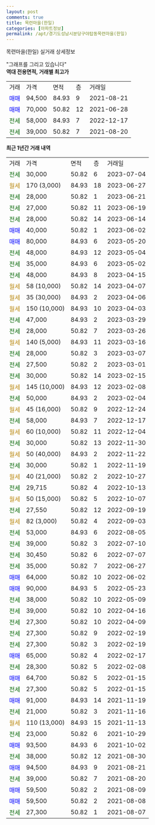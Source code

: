 ```yaml
---
layout: post
comments: true
title: 목련마을(한일)
categories: [아파트정보]
permalink: /apt/경기도성남시분당구야탑동목련마을(한일)
---
```


목련마을(한일) 실거래 상세정보

<script type="text/javascript">
  google.charts.load('current', {'packages':['line', 'corechart']});
  google.charts.setOnLoadCallback(drawChart);

  function drawChart() {
    var data = new google.visualization.DataTable();
    data.addColumn('date', '거래일');
    data.addColumn('number', "매매");
    data.addColumn('number', "전세");
    data.addColumn('number', "전매");

    data.addRows([[new Date(Date.parse("2023-07-04")), null, 30000, null], [new Date(Date.parse("2023-06-27")), null, null, null], [new Date(Date.parse("2023-06-21")), null, 28000, null], [new Date(Date.parse("2023-06-19")), null, 27000, null], [new Date(Date.parse("2023-06-14")), null, 28000, null], [new Date(Date.parse("2023-06-02")), 40000, null, null], [new Date(Date.parse("2023-05-20")), 80000, null, null], [new Date(Date.parse("2023-05-04")), null, 48000, null], [new Date(Date.parse("2023-05-02")), null, 35000, null], [new Date(Date.parse("2023-04-15")), null, 48000, null], [new Date(Date.parse("2023-04-07")), null, null, null], [new Date(Date.parse("2023-04-06")), null, null, null], [new Date(Date.parse("2023-04-03")), null, null, null], [new Date(Date.parse("2023-03-29")), null, 47000, null], [new Date(Date.parse("2023-03-26")), null, 28000, null], [new Date(Date.parse("2023-03-16")), null, null, null], [new Date(Date.parse("2023-03-07")), null, 28000, null], [new Date(Date.parse("2023-03-01")), null, 27500, null], [new Date(Date.parse("2023-02-15")), null, 30000, null], [new Date(Date.parse("2023-02-08")), null, null, null], [new Date(Date.parse("2023-02-04")), null, 50000, null], [new Date(Date.parse("2022-12-24")), null, null, null], [new Date(Date.parse("2022-12-17")), null, 58000, null], [new Date(Date.parse("2022-12-04")), null, null, null], [new Date(Date.parse("2022-11-30")), null, 30000, null], [new Date(Date.parse("2022-11-22")), null, null, null], [new Date(Date.parse("2022-11-19")), null, 30000, null], [new Date(Date.parse("2022-10-27")), null, null, null], [new Date(Date.parse("2022-10-13")), null, 29715, null], [new Date(Date.parse("2022-10-07")), null, null, null], [new Date(Date.parse("2022-09-19")), null, 27550, null], [new Date(Date.parse("2022-09-03")), null, null, null], [new Date(Date.parse("2022-08-05")), null, 53000, null], [new Date(Date.parse("2022-07-10")), null, 39000, null], [new Date(Date.parse("2022-07-07")), null, 30450, null], [new Date(Date.parse("2022-06-27")), null, 35000, null], [new Date(Date.parse("2022-06-02")), 64000, null, null], [new Date(Date.parse("2022-05-23")), 90000, null, null], [new Date(Date.parse("2022-05-09")), null, 38000, null], [new Date(Date.parse("2022-04-16")), null, 39000, null], [new Date(Date.parse("2022-04-09")), null, 27300, null], [new Date(Date.parse("2022-02-19")), null, 27300, null], [new Date(Date.parse("2022-02-19")), null, 27300, null], [new Date(Date.parse("2022-02-17")), 65000, null, null], [new Date(Date.parse("2022-02-08")), null, 28300, null], [new Date(Date.parse("2022-01-15")), 64700, null, null], [new Date(Date.parse("2022-01-15")), null, 27300, null], [new Date(Date.parse("2021-11-19")), 91000, null, null], [new Date(Date.parse("2021-11-16")), null, 21000, null], [new Date(Date.parse("2021-11-13")), null, null, null], [new Date(Date.parse("2021-10-29")), null, 23000, null], [new Date(Date.parse("2021-10-02")), 93500, null, null], [new Date(Date.parse("2021-08-30")), null, 38000, null], [new Date(Date.parse("2021-08-21")), 94500, null, null], [new Date(Date.parse("2021-08-20")), null, 39000, null], [new Date(Date.parse("2021-08-09")), 59500, null, null], [new Date(Date.parse("2021-08-08")), 59500, null, null], [new Date(Date.parse("2021-08-07")), null, 27300, null]]);

    var options = {
      hAxis: {
        format: 'yyyy/MM/dd'
      },    
      lineWidth: 0,
      pointsVisible: true,    
      title: '최근 1년간 유형별 실거래가 분포',
      legend: { position: 'bottom' }
    };

    var formatter = new google.visualization.NumberFormat({pattern:'###,###'} );
    formatter.format(data, 1);
    formatter.format(data, 2);
    
    setTimeout(function() {
        var chart = new google.visualization.LineChart(document.getElementById('columnchart_material'));
        chart.draw(data, (options));
        document.getElementById('loading').style.display = 'none';
    }, 200);
  }
</script>


<div id="loading" style="z-index:20; display: block; margin-left: 0px">"그래프를 그리고 있습니다"</div>
<div id="columnchart_material" style="width: 95%; margin-left: 0px; display: block"></div>
<!-- contents start -->
<b>역대 전용면적, 거래별 최고가</b>
<table class="sortable">
    <tr>
      <td>거래</td>
      <td>가격</td>
      <td>면적</td>
      <td>층</td>
      <td>거래일</td>
    </tr>
        <tr>
          <td><a style="color: blue">매매</a></td>
          <td>94,500</td>
          <td>84.93</td>
          <td>9</td>
          <td>2021-08-21</td>
        </tr>            <tr>
          <td><a style="color: blue">매매</a></td>
          <td>70,000</td>
          <td>50.82</td>
          <td>12</td>
          <td>2021-06-28</td>
        </tr>        
        <tr>
              <td><a style="color: darkgreen">전세</a></td>
              <td>58,000</td>
              <td>84.93</td>
              <td>7</td>
              <td>2022-12-17</td>
            </tr>            <tr>
              <td><a style="color: darkgreen">전세</a></td>
              <td>39,000</td>
              <td>50.82</td>
              <td>7</td>
              <td>2021-08-20</td>
            </tr>        
    
</table>

<b>최근 1년간 거래 내역</b>

<table class="sortable">
    <tr>
      <td>거래</td>
      <td>가격</td>
      <td>면적</td>
      <td>층</td>
      <td>거래일</td>
    </tr>
    <tr>
      <td><a style="color: darkgreen">전세</a></td>
      <td>30,000</td>
      <td>50.82</td>
      <td>6</td>
      <td>2023-07-04</td>
    </tr>          <tr>
      <td><a style="color: darkgoldenrod">월세</a></td>
      <td>170 (3,000)</td>
      <td>84.93</td>
      <td>18</td>
      <td>2023-06-27</td>
    </tr>          <tr>
      <td><a style="color: darkgreen">전세</a></td>
      <td>28,000</td>
      <td>50.82</td>
      <td>1</td>
      <td>2023-06-21</td>
    </tr>          <tr>
      <td><a style="color: darkgreen">전세</a></td>
      <td>27,000</td>
      <td>50.82</td>
      <td>11</td>
      <td>2023-06-19</td>
    </tr>          <tr>
      <td><a style="color: darkgreen">전세</a></td>
      <td>28,000</td>
      <td>50.82</td>
      <td>14</td>
      <td>2023-06-14</td>
    </tr>          <tr>
      <td><a style="color: blue">매매</a></td>
      <td>40,000</td>
      <td>50.82</td>
      <td>1</td>
      <td>2023-06-02</td>
    </tr>          <tr>
      <td><a style="color: blue">매매</a></td>
      <td>80,000</td>
      <td>84.93</td>
      <td>6</td>
      <td>2023-05-20</td>
    </tr>          <tr>
      <td><a style="color: darkgreen">전세</a></td>
      <td>48,000</td>
      <td>84.93</td>
      <td>12</td>
      <td>2023-05-04</td>
    </tr>          <tr>
      <td><a style="color: darkgreen">전세</a></td>
      <td>35,000</td>
      <td>84.93</td>
      <td>6</td>
      <td>2023-05-02</td>
    </tr>          <tr>
      <td><a style="color: darkgreen">전세</a></td>
      <td>48,000</td>
      <td>84.93</td>
      <td>8</td>
      <td>2023-04-15</td>
    </tr>          <tr>
      <td><a style="color: darkgoldenrod">월세</a></td>
      <td>58 (10,000)</td>
      <td>50.82</td>
      <td>14</td>
      <td>2023-04-07</td>
    </tr>          <tr>
      <td><a style="color: darkgoldenrod">월세</a></td>
      <td>35 (30,000)</td>
      <td>84.93</td>
      <td>2</td>
      <td>2023-04-06</td>
    </tr>          <tr>
      <td><a style="color: darkgoldenrod">월세</a></td>
      <td>150 (10,000)</td>
      <td>84.93</td>
      <td>10</td>
      <td>2023-04-03</td>
    </tr>          <tr>
      <td><a style="color: darkgreen">전세</a></td>
      <td>47,000</td>
      <td>84.93</td>
      <td>2</td>
      <td>2023-03-29</td>
    </tr>          <tr>
      <td><a style="color: darkgreen">전세</a></td>
      <td>28,000</td>
      <td>50.82</td>
      <td>7</td>
      <td>2023-03-26</td>
    </tr>          <tr>
      <td><a style="color: darkgoldenrod">월세</a></td>
      <td>140 (5,000)</td>
      <td>84.93</td>
      <td>11</td>
      <td>2023-03-16</td>
    </tr>          <tr>
      <td><a style="color: darkgreen">전세</a></td>
      <td>28,000</td>
      <td>50.82</td>
      <td>3</td>
      <td>2023-03-07</td>
    </tr>          <tr>
      <td><a style="color: darkgreen">전세</a></td>
      <td>27,500</td>
      <td>50.82</td>
      <td>2</td>
      <td>2023-03-01</td>
    </tr>          <tr>
      <td><a style="color: darkgreen">전세</a></td>
      <td>30,000</td>
      <td>50.82</td>
      <td>14</td>
      <td>2023-02-15</td>
    </tr>          <tr>
      <td><a style="color: darkgoldenrod">월세</a></td>
      <td>145 (10,000)</td>
      <td>84.93</td>
      <td>12</td>
      <td>2023-02-08</td>
    </tr>          <tr>
      <td><a style="color: darkgreen">전세</a></td>
      <td>50,000</td>
      <td>84.93</td>
      <td>2</td>
      <td>2023-02-04</td>
    </tr>          <tr>
      <td><a style="color: darkgoldenrod">월세</a></td>
      <td>45 (16,000)</td>
      <td>50.82</td>
      <td>9</td>
      <td>2022-12-24</td>
    </tr>          <tr>
      <td><a style="color: darkgreen">전세</a></td>
      <td>58,000</td>
      <td>84.93</td>
      <td>7</td>
      <td>2022-12-17</td>
    </tr>          <tr>
      <td><a style="color: darkgoldenrod">월세</a></td>
      <td>60 (10,000)</td>
      <td>50.82</td>
      <td>11</td>
      <td>2022-12-04</td>
    </tr>          <tr>
      <td><a style="color: darkgreen">전세</a></td>
      <td>30,000</td>
      <td>50.82</td>
      <td>13</td>
      <td>2022-11-30</td>
    </tr>          <tr>
      <td><a style="color: darkgoldenrod">월세</a></td>
      <td>50 (40,000)</td>
      <td>84.93</td>
      <td>2</td>
      <td>2022-11-22</td>
    </tr>          <tr>
      <td><a style="color: darkgreen">전세</a></td>
      <td>30,000</td>
      <td>50.82</td>
      <td>1</td>
      <td>2022-11-19</td>
    </tr>          <tr>
      <td><a style="color: darkgoldenrod">월세</a></td>
      <td>40 (21,000)</td>
      <td>50.82</td>
      <td>2</td>
      <td>2022-10-27</td>
    </tr>          <tr>
      <td><a style="color: darkgreen">전세</a></td>
      <td>29,715</td>
      <td>50.82</td>
      <td>4</td>
      <td>2022-10-13</td>
    </tr>          <tr>
      <td><a style="color: darkgoldenrod">월세</a></td>
      <td>50 (15,000)</td>
      <td>50.82</td>
      <td>5</td>
      <td>2022-10-07</td>
    </tr>          <tr>
      <td><a style="color: darkgreen">전세</a></td>
      <td>27,550</td>
      <td>50.82</td>
      <td>12</td>
      <td>2022-09-19</td>
    </tr>          <tr>
      <td><a style="color: darkgoldenrod">월세</a></td>
      <td>82 (3,000)</td>
      <td>50.82</td>
      <td>4</td>
      <td>2022-09-03</td>
    </tr>          <tr>
      <td><a style="color: darkgreen">전세</a></td>
      <td>53,000</td>
      <td>84.93</td>
      <td>6</td>
      <td>2022-08-05</td>
    </tr>          <tr>
      <td><a style="color: darkgreen">전세</a></td>
      <td>39,000</td>
      <td>50.82</td>
      <td>3</td>
      <td>2022-07-10</td>
    </tr>          <tr>
      <td><a style="color: darkgreen">전세</a></td>
      <td>30,450</td>
      <td>50.82</td>
      <td>6</td>
      <td>2022-07-07</td>
    </tr>          <tr>
      <td><a style="color: darkgreen">전세</a></td>
      <td>35,000</td>
      <td>50.82</td>
      <td>7</td>
      <td>2022-06-27</td>
    </tr>          <tr>
      <td><a style="color: blue">매매</a></td>
      <td>64,000</td>
      <td>50.82</td>
      <td>10</td>
      <td>2022-06-02</td>
    </tr>          <tr>
      <td><a style="color: blue">매매</a></td>
      <td>90,000</td>
      <td>84.93</td>
      <td>5</td>
      <td>2022-05-23</td>
    </tr>          <tr>
      <td><a style="color: darkgreen">전세</a></td>
      <td>38,000</td>
      <td>50.82</td>
      <td>10</td>
      <td>2022-05-09</td>
    </tr>          <tr>
      <td><a style="color: darkgreen">전세</a></td>
      <td>39,000</td>
      <td>50.82</td>
      <td>10</td>
      <td>2022-04-16</td>
    </tr>          <tr>
      <td><a style="color: darkgreen">전세</a></td>
      <td>27,300</td>
      <td>50.82</td>
      <td>10</td>
      <td>2022-04-09</td>
    </tr>          <tr>
      <td><a style="color: darkgreen">전세</a></td>
      <td>27,300</td>
      <td>50.82</td>
      <td>9</td>
      <td>2022-02-19</td>
    </tr>          <tr>
      <td><a style="color: darkgreen">전세</a></td>
      <td>27,300</td>
      <td>50.82</td>
      <td>3</td>
      <td>2022-02-19</td>
    </tr>          <tr>
      <td><a style="color: blue">매매</a></td>
      <td>65,000</td>
      <td>50.82</td>
      <td>4</td>
      <td>2022-02-17</td>
    </tr>          <tr>
      <td><a style="color: darkgreen">전세</a></td>
      <td>28,300</td>
      <td>50.82</td>
      <td>5</td>
      <td>2022-02-08</td>
    </tr>          <tr>
      <td><a style="color: blue">매매</a></td>
      <td>64,700</td>
      <td>50.82</td>
      <td>5</td>
      <td>2022-01-15</td>
    </tr>          <tr>
      <td><a style="color: darkgreen">전세</a></td>
      <td>27,300</td>
      <td>50.82</td>
      <td>5</td>
      <td>2022-01-15</td>
    </tr>          <tr>
      <td><a style="color: blue">매매</a></td>
      <td>91,000</td>
      <td>84.93</td>
      <td>14</td>
      <td>2021-11-19</td>
    </tr>          <tr>
      <td><a style="color: darkgreen">전세</a></td>
      <td>21,000</td>
      <td>50.82</td>
      <td>3</td>
      <td>2021-11-16</td>
    </tr>          <tr>
      <td><a style="color: darkgoldenrod">월세</a></td>
      <td>110 (13,000)</td>
      <td>84.93</td>
      <td>15</td>
      <td>2021-11-13</td>
    </tr>          <tr>
      <td><a style="color: darkgreen">전세</a></td>
      <td>23,000</td>
      <td>50.82</td>
      <td>6</td>
      <td>2021-10-29</td>
    </tr>          <tr>
      <td><a style="color: blue">매매</a></td>
      <td>93,500</td>
      <td>84.93</td>
      <td>6</td>
      <td>2021-10-02</td>
    </tr>          <tr>
      <td><a style="color: darkgreen">전세</a></td>
      <td>38,000</td>
      <td>50.82</td>
      <td>12</td>
      <td>2021-08-30</td>
    </tr>          <tr>
      <td><a style="color: blue">매매</a></td>
      <td>94,500</td>
      <td>84.93</td>
      <td>9</td>
      <td>2021-08-21</td>
    </tr>          <tr>
      <td><a style="color: darkgreen">전세</a></td>
      <td>39,000</td>
      <td>50.82</td>
      <td>7</td>
      <td>2021-08-20</td>
    </tr>          <tr>
      <td><a style="color: blue">매매</a></td>
      <td>59,500</td>
      <td>50.82</td>
      <td>2</td>
      <td>2021-08-09</td>
    </tr>          <tr>
      <td><a style="color: blue">매매</a></td>
      <td>59,500</td>
      <td>50.82</td>
      <td>2</td>
      <td>2021-08-08</td>
    </tr>          <tr>
      <td><a style="color: darkgreen">전세</a></td>
      <td>27,300</td>
      <td>50.82</td>
      <td>1</td>
      <td>2021-08-07</td>
    </tr>      </table>
<!-- contents end -->    

